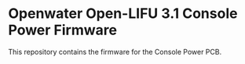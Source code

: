 # Openwater Open-LIFU 3.1 Console Power Firmware
This repository contains the firmware for the Console Power PCB.
